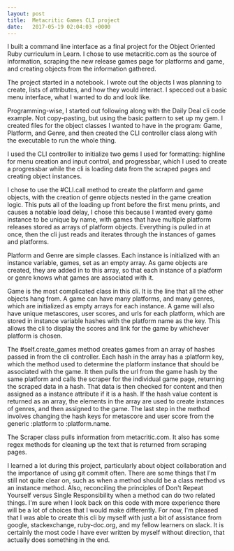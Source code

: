 ```yaml
---
layout: post
title:  Metacritic Games CLI project
date:   2017-05-19 02:04:03 +0000
---
```



I built a command line interface as a final project for the Object Oriented Ruby curriculum in Learn. I chose to use metacritic.com as the source of information, scraping the new release games page for platforms and game, and creating objects from the information gathered.

The project started in a notebook. I wrote out the objects I was planning to create, lists of attributes, and how they would interact. I specced out a basic menu interface, what I wanted to do and look like. 

Programming-wise, I started out following along with the Daily Deal cli code example. Not copy-pasting, but using the basic pattern to set up my gem. I created files for the object classes I wanted to have in the program: Game, Platform, and Genre, and then created the CLI controller class along with the executable to run the whole thing.

I used the CLI controller to initialize two gems I used for formatting: highline for menu creation and input control, and progressbar, which I used to create a progressbar while the cli is loading data from the scraped pages and creating object instances.

I chose to use the #CLI.call method to create the platform and game objects, with the creation of genre objects nested in the game creation logic. This puts all of the loading up front before the first menu prints, and causes a notable load delay, I chose this because I wanted every game instance to be unique by name, with games that have multiple platform releases stored as arrays of platform objects. Everything is pulled in at once, then the cli just reads and iterates through the instances of games and platforms.


Platform and Genre are simple classes. Each instance is initialized with an instance variable, games, set as an empty array. As game objects are created, they are added in to this array, so that each instance of a platform or genre knows what games are associated with it.

Game is the most complicated class in this cli. It is the line that all the other objects hang from. A game can have many platforms, and many genres, which are initialized as empty arrays for each instance. A game will also have unique metascores, user scores, and urls for each platform, which are stored in instance variable hashes with the platform name as the key. This allows the cli to display the scores and link for the game by whichever platform is chosen.

The #self.create_games method creates games from an array of hashes passed in from the cli controller. Each hash in the array has a :platform key, which the method used to determine the platform instance that should be associated with the game. It then pulls the url from the game hash by the same platform and calls the scraper for the individual game page, returning the scraped data in a hash. That data is then checked for content and then assigned as a instance attribute if it is a hash. If the hash value content is returned as an array, the elements in the array are used to create instances of genres, and then assigned to the game. The last step in the method involves changing the hash keys for metascore and user score from the generic :platform to :platform.name.

The Scraper class pulls information from metacritic.com. It also has some regex methods for cleaning up the text that is returned from scraping pages.

I learned a lot during this project, particularly about object collaboration and the importance of using git commit often. There are some things that I'm still not quite clear on, such as when a method should be a class method vs an instance method. Also, reconciling the principles of Don't Repeat Yourself versus Single Responsibility when a method can do two related things. I'm sure when I look back on this code with more experience there will be a lot of choices that I would make differently. For now, I'm pleased that I was able to create this cli by myself with just a bit of assistance from google, stackexchange, ruby-doc.org, and my fellow learners on slack. It is certainly the most code I have ever written by myself without direction, that actually does something in the end.
